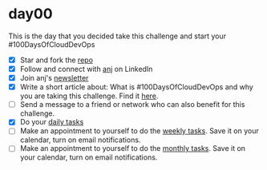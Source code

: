 # day00

This is the day that you decided take this challenge and start your #100DaysOfCloudDevOps

- [x] Star and fork the [repo](https://github.com/agcdtmr/100DaysOfCloudDevOps)
- [x] Follow and connect with [anj](https://www.linkedin.com/in/anjcalleja/) on LinkedIn
- [x] Join anj's [newsletter](https://anj.hashnode.dev/)
- [x] Write a short article about: What is #100DaysOfCloudDevOps and why you are taking this challenge. Find it [here](https://anj.hashnode.dev/100daysofclouddevops-challenge-day-00-what-is-100-days-of-cloud-devops-and-why-am-i-taking-this-challenge).
- [ ] Send a message to a friend or network who can also benefit for this challenge.
- [x] Do your [daily tasks](https://github.com/agcdtmr/100DaysOfCloudDevOps/blob/main/README.md#do-the-work-work-work-work)
- [ ] Make an appointment to yourself to do the [weekly tasks](https://github.com/agcdtmr/100DaysOfCloudDevOps/blob/main/README.md#do-the-work-work-work-work). Save it on your calendar, turn on email notifications.
- [ ] Make an appointment to yourself to do the [monthly tasks](https://github.com/agcdtmr/100DaysOfCloudDevOps/blob/main/README.md#do-the-work-work-work-work). Save it on your calendar, turn on email notifications.
